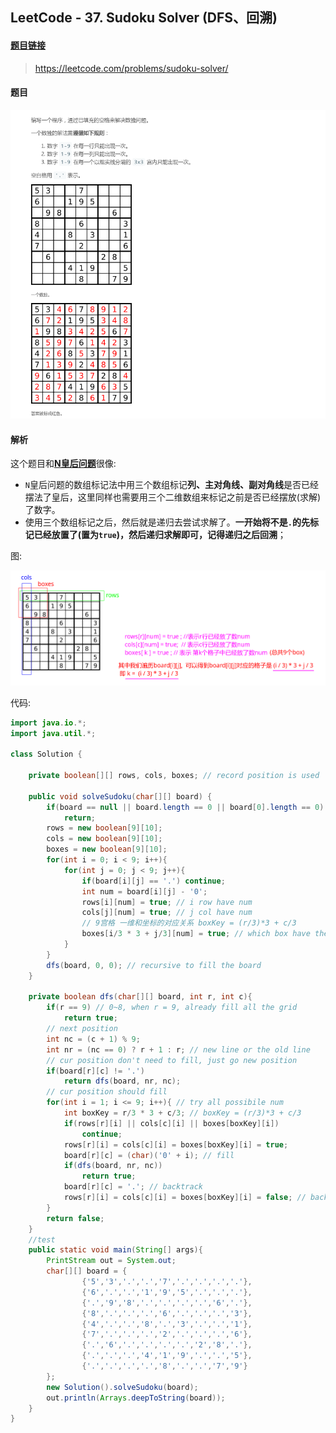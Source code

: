 ﻿## LeetCode - 37. Sudoku Solver (DFS、回溯)
#### [题目链接](https://leetcode.com/problems/sudoku-solver/)

> https://leetcode.com/problems/sudoku-solver/

#### 题目
![在这里插入图片描述](images/37_t.png)
#### 解析
这个题目和[**N皇后问题**](https://github.com/ZXZxin/ZXBlog/blob/master/%E5%88%B7%E9%A2%98/LeetCode/Search/LeetCode%20-%2051.%20N-Queens(N%E7%9A%87%E5%90%8E%E9%97%AE%E9%A2%98).md)很像: 

* `N`皇后问题的数组标记法中用三个数组标记**列、主对角线、副对角线**是否已经摆法了皇后，这里同样也需要用三个二维数组来标记之前是否已经摆放(求解)了数字。
* 使用三个数组标记之后，然后就是递归去尝试求解了。**一开始将不是`.`的先标记已经放置了(置为`true`)，然后递归求解即可，记得递归之后回溯**；

图: 

![在这里插入图片描述](images/37_s.png)

代码:

```java
import java.io.*;
import java.util.*;

class Solution {

    private boolean[][] rows, cols, boxes; // record position is used 

    public void solveSudoku(char[][] board) {
        if(board == null || board.length == 0 || board[0].length == 0)
            return; 
        rows = new boolean[9][10]; 
        cols = new boolean[9][10]; 
        boxes = new boolean[9][10];
        for(int i = 0; i < 9; i++){ 
            for(int j = 0; j < 9; j++){ 
                if(board[i][j] == '.') continue; 
                int num = board[i][j] - '0';
                rows[i][num] = true; // i row have num
                cols[j][num] = true; // j col have num
                // 9宫格 一维和坐标的对应关系 boxKey = (r/3)*3 + c/3
                boxes[i/3 * 3 + j/3][num] = true; // which box have the num
            }
        }
        dfs(board, 0, 0); // recursive to fill the board
    }

    private boolean dfs(char[][] board, int r, int c){
        if(r == 9) // 0~8, when r = 9, already fill all the grid
            return true;
        // next position
        int nc = (c + 1) % 9; 
        int nr = (nc == 0) ? r + 1 : r; // new line or the old line
        // cur position don't need to fill, just go new position
        if(board[r][c] != '.')
            return dfs(board, nr, nc); 
        // cur position should fill
        for(int i = 1; i <= 9; i++){ // try all possibile num
            int boxKey = r/3 * 3 + c/3; // boxKey = (r/3)*3 + c/3
            if(rows[r][i] || cols[c][i] || boxes[boxKey][i])
                continue;
            rows[r][i] = cols[c][i] = boxes[boxKey][i] = true;
            board[r][c] = (char)('0' + i); // fill
            if(dfs(board, nr, nc))
                return true;
            board[r][c] = '.'; // backtrack
            rows[r][i] = cols[c][i] = boxes[boxKey][i] = false; // backtrack
        }
        return false;
    }
	//test
    public static void main(String[] args){
        PrintStream out = System.out;
        char[][] board = {
                {'5','3','.','.','7','.','.','.','.'},
                {'6','.','.','1','9','5','.','.','.'},
                {'.','9','8','.','.','.','.','6','.'},
                {'8','.','.','.','6','.','.','.','3'},
                {'4','.','.','8','.','3','.','.','1'},
                {'7','.','.','.','2','.','.','.','6'},
                {'.','6','.','.','.','.','2','8','.'},
                {'.','.','.','4','1','9','.','.','5'},
                {'.','.','.','.','8','.','.','7','9'}
        };
        new Solution().solveSudoku(board);
        out.println(Arrays.deepToString(board));
    }
}
```

